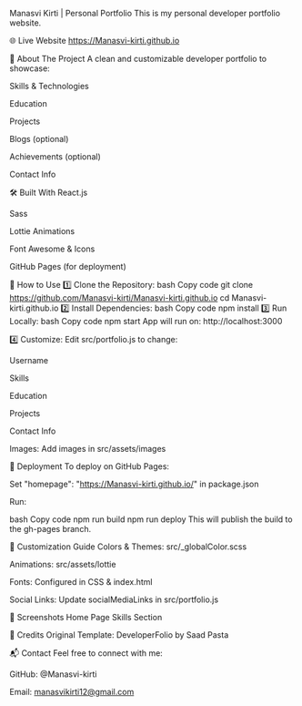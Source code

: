 Manasvi Kirti | Personal Portfolio
This is my personal developer portfolio website.

🌐 Live Website
https://Manasvi-kirti.github.io

🚀 About The Project
A clean and customizable developer portfolio to showcase:

Skills & Technologies

Education

Projects

Blogs (optional)

Achievements (optional)

Contact Info

🛠️ Built With
React.js

Sass

Lottie Animations

Font Awesome & Icons

GitHub Pages (for deployment)

📂 How to Use
1️⃣ Clone the Repository:
bash
Copy code
git clone https://github.com/Manasvi-kirti/Manasvi-kirti.github.io
cd Manasvi-kirti.github.io
2️⃣ Install Dependencies:
bash
Copy code
npm install
3️⃣ Run Locally:
bash
Copy code
npm start
App will run on:
http://localhost:3000

4️⃣ Customize:
Edit src/portfolio.js to change:

Username

Skills

Education

Projects

Contact Info

Images: Add images in src/assets/images

🚀 Deployment
To deploy on GitHub Pages:

Set "homepage": "https://Manasvi-kirti.github.io/" in package.json

Run:

bash
Copy code
npm run build
npm run deploy
This will publish the build to the gh-pages branch.

🎨 Customization Guide
Colors & Themes: src/_globalColor.scss

Animations: src/assets/lottie

Fonts: Configured in CSS & index.html

Social Links: Update socialMediaLinks in src/portfolio.js

📸 Screenshots
Home Page	Skills Section
	

🙏 Credits
Original Template: DeveloperFolio by Saad Pasta

📬 Contact
Feel free to connect with me:

GitHub: @Manasvi-kirti

Email: manasvikirti12@gmail.com

